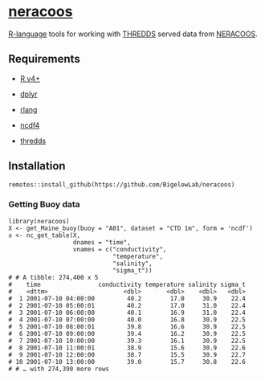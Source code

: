# [neracoos](http://www.neracoos.org/thredds/catalog.html)

[R-language](https://www.r-project.org/) tools for working with [THREDDS](https://www.unidata.ucar.edu/software/tds/current/) served data from [NERACOOS](http://www.neracoos.org/thredds/catalog.html).

## Requirements

  + [R v4+](https://www.r-project.org/)
  
  + [dplyr](https://CRAN.R-project.org/package=dplyr)
  
  + [rlang](https://CRAN.R-project.org/package=rlang)
  
  + [ncdf4](https://CRAN.R-project.org/package=ncdf4)
  
  + [thredds](https://github.com/BigelowLab/thredds)
    

## Installation

```
remotes::install_github(https://github.com/BigelowLab/neracoos)
```

### Getting Buoy data

```
library(neracoos)
X <- get_Maine_buoy(buoy = "A01", dataset = "CTD 1m", form = 'ncdf')
x <- nc_get_table(X, 
                  dnames = "time",
                  vnames = c("conductivity",
                             "temperature",
                             "salinity",
                             "sigma_t"))
# # A tibble: 274,400 x 5
#    time                conductivity temperature salinity sigma_t
#    <dttm>                     <dbl>       <dbl>    <dbl>   <dbl>
#  1 2001-07-10 04:00:00         40.2        17.0     30.9    22.4
#  2 2001-07-10 05:00:01         40.2        17.0     31.0    22.4
#  3 2001-07-10 06:00:00         40.1        16.9     31.0    22.4
#  4 2001-07-10 07:00:00         40.0        16.8     30.9    22.5
#  5 2001-07-10 08:00:01         39.8        16.6     30.9    22.5
#  6 2001-07-10 09:00:00         39.4        16.2     30.9    22.5
#  7 2001-07-10 10:00:00         39.3        16.1     30.9    22.5
#  8 2001-07-10 11:00:01         38.9        15.6     30.9    22.6
#  9 2001-07-10 12:00:00         38.7        15.5     30.9    22.7
# 10 2001-07-10 13:00:00         39.0        15.7     30.8    22.6
# # … with 274,390 more rows
```
